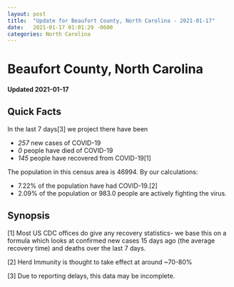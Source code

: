 ```yaml
---
layout: post
title:  "Update for Beaufort County, North Carolina - 2021-01-17"
date:   2021-01-17 01:01:29 -0600
categories: North Carolina
---
```


# Beaufort County, North Carolina
#### Updated 2021-01-17

## Quick Facts

In the last 7 days[3] we project there have been
- *257* new cases of COVID-19
- *0* people have died of COVID-19
- *145* people have recovered from COVID-19[1]

The population in this census area is 46994. By our calculations:
- 7.22% of the population have had COVID-19.[2]
- 2.09% of the population or 983.0 people are actively fighting the virus.

## Synopsis




[1] Most US CDC offices do give any recovery statistics- we base this on a formula which looks at confirmed new cases
15 days ago (the average recovery time) and deaths over the last 7 days.

[2] Herd Immunity is thought to take effect at around ~70-80%

[3] Due to reporting delays, this data may be incomplete.
 
    